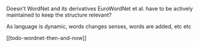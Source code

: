 Doesn't WordNet and its derivatives EuroWordNet et al. have to be actively maintained to keep the structure relevant? 

As language is dynamic, words changes senses, words are added, etc etc

[[todo-wordnet-then-and-now]]